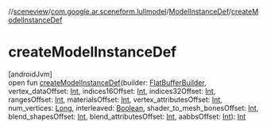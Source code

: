 //[sceneview](../../../index.md)/[com.google.ar.sceneform.lullmodel](../index.md)/[ModelInstanceDef](index.md)/[createModelInstanceDef](create-model-instance-def.md)

# createModelInstanceDef

[androidJvm]\
open fun [createModelInstanceDef](create-model-instance-def.md)(builder: [FlatBufferBuilder](../../com.google.flatbuffers/-flat-buffer-builder/index.md), vertex_dataOffset: [Int](https://kotlinlang.org/api/latest/jvm/stdlib/kotlin/-int/index.html), indices16Offset: [Int](https://kotlinlang.org/api/latest/jvm/stdlib/kotlin/-int/index.html), indices32Offset: [Int](https://kotlinlang.org/api/latest/jvm/stdlib/kotlin/-int/index.html), rangesOffset: [Int](https://kotlinlang.org/api/latest/jvm/stdlib/kotlin/-int/index.html), materialsOffset: [Int](https://kotlinlang.org/api/latest/jvm/stdlib/kotlin/-int/index.html), vertex_attributesOffset: [Int](https://kotlinlang.org/api/latest/jvm/stdlib/kotlin/-int/index.html), num_vertices: [Long](https://kotlinlang.org/api/latest/jvm/stdlib/kotlin/-long/index.html), interleaved: [Boolean](https://kotlinlang.org/api/latest/jvm/stdlib/kotlin/-boolean/index.html), shader_to_mesh_bonesOffset: [Int](https://kotlinlang.org/api/latest/jvm/stdlib/kotlin/-int/index.html), blend_shapesOffset: [Int](https://kotlinlang.org/api/latest/jvm/stdlib/kotlin/-int/index.html), blend_attributesOffset: [Int](https://kotlinlang.org/api/latest/jvm/stdlib/kotlin/-int/index.html), aabbsOffset: [Int](https://kotlinlang.org/api/latest/jvm/stdlib/kotlin/-int/index.html)): [Int](https://kotlinlang.org/api/latest/jvm/stdlib/kotlin/-int/index.html)
